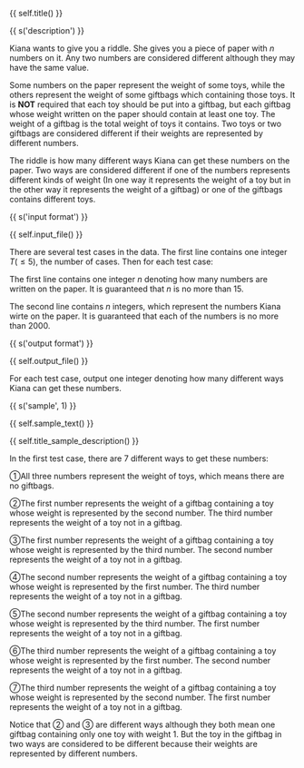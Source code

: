 {{ self.title() }}

{{ s('description') }}

Kiana wants to give you a riddle. She gives you a piece of paper with $n$ numbers on it. Any two numbers are considered different although they may have the same value.

Some numbers on the paper represent the weight of some toys, while the others represent the weight of some giftbags which containing those toys. It is **NOT** required that each toy should be put into a giftbag, but each giftbag whose weight written on the paper should contain at least one toy. The weight of a giftbag is the total weight of toys it contains. Two toys or two giftbags are considered different if their weights are represented by different numbers.

The riddle is how many different ways Kiana can get these numbers on the paper. Two ways are considered different if one of the numbers represents different kinds of weight (In one way it represents the weight of a toy but in the other way it represents the weight of a giftbag) or one of the giftbags contains different toys.

{{ s('input format') }}

{{ self.input_file() }}

There are several test cases in the data. The first line contains one integer $T(\leq5)$, the number of cases. Then for each test case:

The first line contains one integer $n$ denoting how many numbers are written on the paper. It is guaranteed that $n$ is no more than $15$.

The second line contains $n$ integers, which represent the numbers Kiana wirte on the paper. It is guaranteed that each of the numbers is no more than $2000$.

{{ s('output format') }}

{{ self.output_file() }}

For each test case, output one integer denoting how many different ways Kiana can get these numbers.

{{ s('sample', 1) }}

{{ self.sample_text() }}

{{ self.title_sample_description() }}

In the first test case, there are $7$ different ways to get these numbers:

①All three numbers represent the weight of toys, which means there are no giftbags.

②The first number represents the weight of a giftbag containing a toy whose weight is represented by the second number. The third number represents the weight of a toy not in a giftbag.

③The first number represents the weight of a giftbag containing a toy whose weight is represented by the third number. The second number represents the weight of a toy not in a giftbag.

④The second number represents the weight of a giftbag containing a toy whose weight is represented by the first number. The third number represents the weight of a toy not in a giftbag.

⑤The second number represents the weight of a giftbag containing a toy whose weight is represented by the third number. The first number represents the weight of a toy not in a giftbag.

⑥The third number represents the weight of a giftbag containing a toy whose weight is represented by the first number. The second number represents the weight of a toy not in a giftbag.

⑦The third number represents the weight of a giftbag containing a toy whose weight is represented by the second number. The first number represents the weight of a toy not in a giftbag.

Notice that ② and ③ are different ways although they both mean one giftbag containing only one toy with weight $1$. But the toy in the giftbag in two ways are considered to be different because their weights are represented by different numbers.
